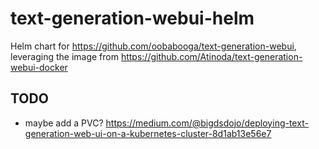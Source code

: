 # text-generation-webui-helm

Helm chart for https://github.com/oobabooga/text-generation-webui, leveraging the image from https://github.com/Atinoda/text-generation-webui-docker


## TODO

- maybe add a PVC? https://medium.com/@bigdsdojo/deploying-text-generation-web-ui-on-a-kubernetes-cluster-8d1ab13e56e7